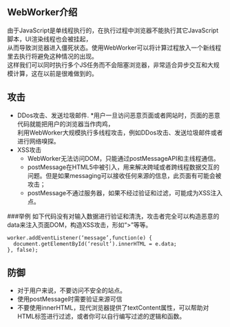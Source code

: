 
WebWorker介绍
------
 由于JavaScript是单线程执行的，在执行过程中浏览器不能执行其它JavaScript脚本，UI渲染线程也会被挂起，<br>
 从而导致浏览器进入僵死状态。使用WebWorker可以将计算过程放入一个新线程里去执行将避免这种情况的出现。<br>
 这样我们可以同时执行多个JS任务而不会阻塞浏览器，非常适合异步交互和大规模计算，这在以前是很难做到的。<br>

攻击
------
* DDos攻击、发送垃圾邮件.
  *用户一旦访问恶意页面或者网站时，页面的恶意代码就能把用户的浏览器当作肉鸡，<br>
  利用WebWorker大规模执行多线程攻击，例如DDos攻击、发送垃圾邮件或者进行网络嗅探。
* XSS攻击
  * WebWorker无法访问DOM，只能通过postMessageAPI和主线程通信。
  * postMessage在HTML5中被引入，用来解决跨域或者跨线程数据交互的问题。但是如果messaging可以接收任何来源的信息，此页面有可能会被攻击；
  * postMessage不通过服务器，如果不经过验证和过滤，可能成为XSS注入点。
  
###举例
如下代码没有对输入数据进行验证和清洗，攻击者完全可以构造恶意的data来注入页面DOM，构造XSS攻击，形如“><script></script>”等等。

`worker.addEventListener(‘message’,function(e) {   ` <br>
 `  document.getElementById(‘result’).innerHTML = e.data;`    <br>
`}, false); ` <br>

防御
------
* 对于用户来说，不要访问不安全的站点。
* 使用postMessage时需要验证来源可信
* 不要使用innerHTML，现代浏览器提供了textContent属性，可以帮助对HTML标签进行过滤，或者你可以自行编写过滤的逻辑和函数。

